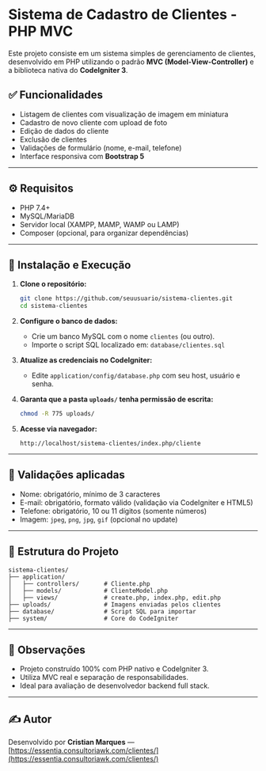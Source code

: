 # Sistema de Cadastro de Clientes - PHP MVC

Este projeto consiste em um sistema simples de gerenciamento de clientes, desenvolvido em PHP utilizando o padrão **MVC (Model-View-Controller)** e a biblioteca nativa do **CodeIgniter 3**.

## ✅ Funcionalidades

- Listagem de clientes com visualização de imagem em miniatura
- Cadastro de novo cliente com upload de foto
- Edição de dados do cliente
- Exclusão de clientes
- Validações de formulário (nome, e-mail, telefone)
- Interface responsiva com **Bootstrap 5**

---

## ⚙️ Requisitos

- PHP 7.4+
- MySQL/MariaDB
- Servidor local (XAMPP, MAMP, WAMP ou LAMP)
- Composer (opcional, para organizar dependências)

---

## 🚀 Instalação e Execução

1. **Clone o repositório:**

   ```bash
   git clone https://github.com/seuusuario/sistema-clientes.git
   cd sistema-clientes
   ```

2. **Configure o banco de dados:**

   - Crie um banco MySQL com o nome `clientes` (ou outro).
   - Importe o script SQL localizado em: `database/clientes.sql`

3. **Atualize as credenciais no CodeIgniter:**

   - Edite `application/config/database.php` com seu host, usuário e senha.

4. **Garanta que a pasta `uploads/` tenha permissão de escrita:**

   ```bash
   chmod -R 775 uploads/
   ```

5. **Acesse via navegador:**

   ```
   http://localhost/sistema-clientes/index.php/cliente
   ```

---

## 🧪 Validações aplicadas

- Nome: obrigatório, mínimo de 3 caracteres
- E-mail: obrigatório, formato válido (validação via CodeIgniter e HTML5)
- Telefone: obrigatório, 10 ou 11 dígitos (somente números)
- Imagem: `jpeg`, `png`, `jpg`, `gif` (opcional no update)

---

## 📁 Estrutura do Projeto

```
sistema-clientes/
├── application/
│   ├── controllers/       # Cliente.php
│   ├── models/            # ClienteModel.php
│   ├── views/             # create.php, index.php, edit.php
├── uploads/               # Imagens enviadas pelos clientes
├── database/              # Script SQL para importar
├── system/                # Core do CodeIgniter
```

---

## 🧠 Observações

- Projeto construído 100% com PHP nativo e CodeIgniter 3.
- Utiliza MVC real e separação de responsabilidades.
- Ideal para avaliação de desenvolvedor backend full stack.

---

## ✍️ Autor

Desenvolvido por **Cristian Marques** — [https://essentia.consultoriawk.com/clientes/](https://essentia.consultoriawk.com/clientes/)
